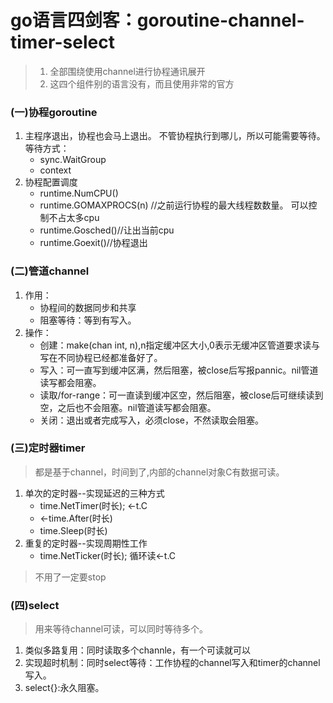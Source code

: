 # go语言四剑客：goroutine-channel-timer-select
>1. 全部围绕使用channel进行协程通讯展开
>2. 这四个组件别的语言没有，而且使用非常的官方

### (一)协程goroutine
1. 主程序退出，协程也会马上退出。 不管协程执行到哪儿，所以可能需要等待。等待方式：
    - sync.WaitGroup
    - context
2. 协程配置调度
    - runtime.NumCPU()
    - runtime.GOMAXPROCS(n) //之前运行协程的最大线程数数量。 可以控制不占太多cpu
    - runtime.Gosched()//让出当前cpu
    - runtime.Goexit()//协程退出
### (二)管道channel
1. 作用：
    - 协程间的数据同步和共享
    - 阻塞等待：等到有写入。
2. 操作：
    - 创建：make(chan int, n),n指定缓冲区大小,0表示无缓冲区管道要求读与写在不同协程已经都准备好了。
    - 写入：可一直写到缓冲区满，然后阻塞，被close后写报pannic。nil管道读写都会阻塞。
    - 读取/for-range：可一直读到缓冲区空，然后阻塞，被close后可继续读到空，之后也不会阻塞。nil管道读写都会阻塞。
    - 关闭：退出或者完成写入，必须close，不然读取会阻塞。

### (三)定时器timer
> 都是基于channel，时间到了,内部的channel对象C有数据可读。
1. 单次的定时器--实现延迟的三种方式
    - time.NetTimer(时长); <-t.C
    - <-time.After(时长)
    - time.Sleep(时长)
2. 重复的定时器--实现周期性工作
    - time.NetTicker(时长); 循环读<-t.C
> 不用了一定要stop

### (四)select
> 用来等待channel可读，可以同时等待多个。
1. 类似多路复用：同时读取多个channle，有一个可读就可以
2. 实现超时机制：同时select等待：工作协程的channel写入和timer的channel写入。
3. select{}:永久阻塞。
    
    
    

